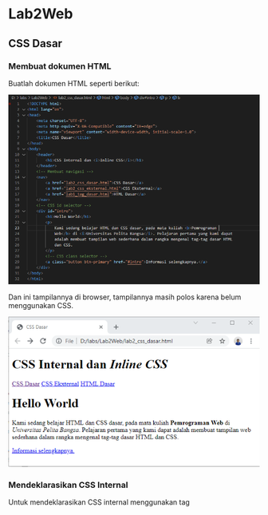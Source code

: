 # Lab2Web
## CSS Dasar
### Membuat dokumen HTML
Buatlah dokumen HTML seperti berikut:

![Gambar 1](screenshot/ss1a.PNG)

Dan ini tampilannya di browser, tampilannya masih polos karena belum menggunakan CSS.

![Gambar 2](screenshot/ss1b.PNG)

###  Mendeklarasikan CSS Internal
Untuk mendeklarasikan CSS internal menggunakan tag *<style>* yang di simpan di bagian tag *<head>* .

Untuk tag *<body>* menggunakan *selector body* yang diisi dengan "font-family:'Open Sans', sans-serif;".

Untuk tag *<eader>* menggunakan *selector header* yang diisi dengan "min-height: 80px; border-bottom:1px solid #77CCEF;".

Untuk tag *<h1>* menggunakan *selector h1* yang diisi dengan "font-size: 24px; color: #0F189F; text-align: center; padding: 20px 10px;".

Dan untuk tag *<i>*  yang ada di dalam tag *<h1>* menggunakan *selector h1 i* yang diisi dengan "color:#6d6a6b;".

Ini gambarnya :

![Gambar 3](screemshot/ss2a.PNG)

Ini tampilannya di browser :

![Gambar 4](screenshot/ss2b.PNG)

### Menambahkan Inline CSS
Agar bisa mendeklarasikan Inline CSS yaitu dengan cara menambahkannya di dalam tag *<p>*.

Seperti ini gambarnya :

![Gambar 5](screenshot/ss3a.PNG)

Kemudian ini tampilannya di browser :

![Gambar 6](screenshot/ss3b.PNG)

### Membuat CSS Eksternal
Cara pertama yaitu buat file baru dengan format .css, seperti contohnya style_eksternal.css

Kemudian isi file tadi dengan deklarasi CSS seperti di gambar.

![Gambar 7](screenshot/ss4a.PNG)

Di bagian tag *<nav>* di sisipkan hover agar pada saat di sentuh oleh kursor bagian tersebut akan berubah sesuai dengan deklarasi CSSnya.

Pada file HTML tambahkan tag *<link>* di bagian tag *<head>*.
Untuk href di isi dengan nama file CSS yang tadi sudah dibuat.

![Gambar 8](screenshot/ss4b.PNG)

Ini tampilannya di browser :

![Gambar 9](screenshot/ss4c.PNG)

###  Menambahkan CSS Selector
Tambahkan kode berikut pada file stle_eksternar.css, untuk selector ID menggunakan tanda # dan untuk selector Class menggunakan tanda titik.

![Gambar 10](screenshot/ss5a.PNG)

Dan ini tampilannya di browser :

![Gambar 11](screenshot/ss5b.PNG)

Nama ID atau nama Classnya harus sama dengan file HTML.


